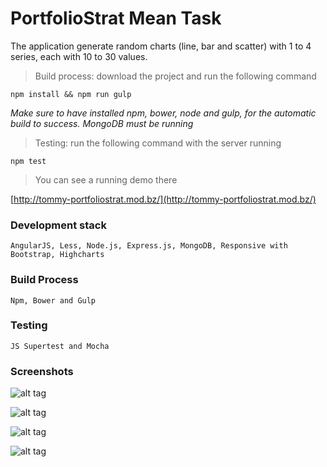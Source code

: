 # PortfolioStrat Mean Task

The application generate random charts (line, bar and scatter) with 1 to 4 series, each with 10 to 30 values.

> Build process: download the project and run the following command

`npm install && npm run gulp`

_Make sure to have installed npm, bower, node and gulp, for the automatic build to success. MongoDB must be running_

> Testing: run the following command with the server running

`npm test`

> You can see a running demo there

[http://tommy-portfoliostrat.mod.bz/](http://tommy-portfoliostrat.mod.bz/)

### Development stack

`AngularJS, Less, Node.js, Express.js, MongoDB, Responsive with Bootstrap, Highcharts`

### Build Process

`Npm, Bower and Gulp`

### Testing

`JS Supertest and Mocha`

### Screenshots

![alt tag](http://webexperience.fr/tommylopes/portfolio/screenshots/1.png)

![alt tag](http://webexperience.fr/tommylopes/portfolio/screenshots/2.png)

![alt tag](http://webexperience.fr/tommylopes/portfolio/screenshots/3.png)

![alt tag](http://webexperience.fr/tommylopes/portfolio/screenshots/4.png)

